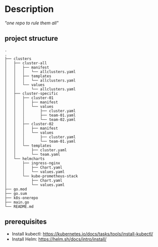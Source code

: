 # Description
*"one repo to rule them all"*

## project structure
```shell
.
.
├── clusters
│   ├── cluster-all
│   │   ├── manifest
│   │   │   └── allclusters.yaml
│   │   ├── templates
│   │   │   └── allclusters.yaml
│   │   └── values
│   │       └── allclusters.yaml
│   ├── cluster-specific
│   │   ├── cluster-01
│   │   │   ├── manifest
│   │   │   └── values
│   │   │       ├── cluster.yaml
│   │   │       ├── team-01.yaml
│   │   │       └── team-02.yaml
│   │   ├── cluster-02
│   │   │   ├── manifest
│   │   │   └── values
│   │   │       ├── cluster.yaml
│   │   │       └── team-01.yaml
│   │   └── templates
│   │       ├── cluster.yaml
│   │       └── team.yaml
│   └── helmcharts
│       ├── ingress-nginx
│       │   ├── Chart.yaml
│       │   └── values.yaml
│       └── kube-prometheus-stack
│           ├── Chart.yaml
│           └── values.yaml
├── go.mod
├── go.sum
├── k8s-onerepo
├── main.go
└── README.md
```

## prerequisites
* Install kubectl: https://kubernetes.io/docs/tasks/tools/install-kubectl/
* Install Helm: https://helm.sh/docs/intro/install/


